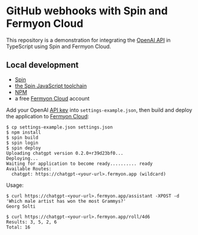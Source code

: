 # GitHub webhooks with Spin and Fermyon Cloud

This repository is a demonstration for integrating the [OpenAI API](https://platform.openai.com/docs/introduction) in
TypeScript using Spin and Fermyon Cloud.

## Local development

- [Spin](https://developer.fermyon.com/spin)
- [the Spin JavaScript toolchain](https://developer.fermyon.com/spin/javascript-components)
- [NPM](https://docs.npmjs.com/downloading-and-installing-node-js-and-npm)
- a free [Fermyon Cloud](https://cloud.fermyon.com) account

Add your OpenAI [API key](https://platform.openai.com/docs/api-reference/authentication) into `settings-example.json`, then
build and deploy the application to [Fermyon Cloud](https://fermyon.com/cloud):

```console
$ cp settings-example.json settings.json
$ npm install
$ spin build
$ spin login
$ spin deploy
Uploading chatgpt version 0.2.0+r39d23bf0...
Deploying...
Waiting for application to become ready.......... ready
Available Routes:
  chatgpt: https://chatgpt-<your-url>.fermyon.app (wildcard)
```

Usage:

```console
$ curl https://chatgpt-<your-url>.fermyon.app/assistant -XPOST -d 'Which male artist has won the most Grammys?'
Georg Solti
```

```console
$ curl https://chatgpt-<your-url>.fermyon.app/roll/4d6
Results: 3, 5, 2, 6
Total: 16
```
